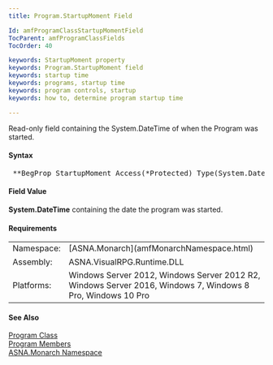 ```yaml
---
title: Program.StartupMoment Field

Id: amfProgramClassStartupMomentField
TocParent: amfProgramClassFields
TocOrder: 40

keywords: StartupMoment property
keywords: Program.StartupMoment field
keywords: startup time
keywords: programs, startup time
keywords: program controls, startup
keywords: how to, determine program startup time

---
```


Read-only field containing the System.DateTime of when the Program was started.
<!-- start -->

#### Syntax
<pre class="syntax"> **BegProp StartupMoment Access(*Protected) Type(System.DateTime)** </pre>

#### Field Value
**System.DateTime** containing the date the program was started.
<!-- -->

 <!-- start -->

#### Requirements
<table class="dttable" cellspacing="0" cellpadding="4" width="60%">
           <colgroup>
            <col width="15%" style="font-weight:bold" />
            <col width="85%" />
          </colgroup>
          <tr>
            <td>Namespace:</td>
            <td>[ASNA.Monarch](amfMonarchNamespace.html)</td>
          </tr>
          <tr>
            <td style="height: 27px">Assembly:</td>
            <td style="height: 27px">ASNA.VisualRPG.Runtime.DLL</td>
          </tr>
         <tr>
            <td>Platforms:</td>
            <td> Windows Server 2012, Windows Server 2012 R2, Windows Server 2016, Windows 7, Windows 8 Pro, Windows 10 Pro</td>
         </tr>
</table>

<!-- end -->

#### See Also
[Program Class](amfProgramClass.html) <br /> [Program Members](amfProgramClassMembers.html) <br /> [ASNA.Monarch Namespace](amfMonarchNamespace.html) 

